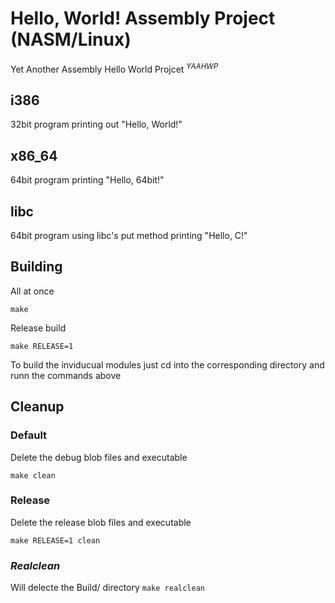 # Hello, World! Assembly Project (NASM/Linux) 
Yet Another Assembly Hello World Projcet <sup>_YAAHWP_</sup>

## i386
32bit program printing out "Hello, World!"

## x86_64
64bit program printing "Hello, 64bit!"

## libc
64bit program using libc's put method printing "Hello, C!"

## Building
All at once

`make`

Release build

`make RELEASE=1`

To build the inviducual modules just cd into the corresponding directory and runn the commands above

## Cleanup
### Default
Delete the debug blob files and executable

`make clean`

### Release
Delete the release blob files and executable

`make RELEASE=1 clean`

### _Realclean_
Will delecte the Build/ directory
`make realclean`
